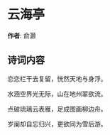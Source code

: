 # 云海亭

**作者**: 俞灏

## 诗词内容

恋恋栏干去复留，恍然天地与身浮。

水涵空界光无际，山在地州翠欲流。

点破琉璃云表雁，足成图画柳边舟。

岁阑却自忘归兴，更欲同为雪后游。

